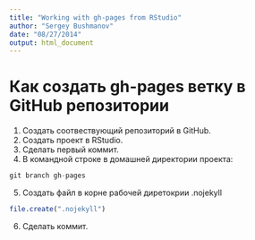 ```yaml
---
title: "Working with gh-pages from RStudio"
author: "Sergey Bushmanov"
date: "08/27/2014"
output: html_document
---
```



# Как создать gh-pages ветку в GitHub репозитории

1. Создать соотвествующий репозиторий в GitHub.
2. Создать проект в RStudio.
3. Сделать первый коммит.
4. В командной строке в домашней директории проекта:


```r
git branch gh-pages
```

5. Создать файл в корне рабочей диретокрии .nojekyll


```r
file.create(".nojekyll")
```

6. Сделать коммит.
